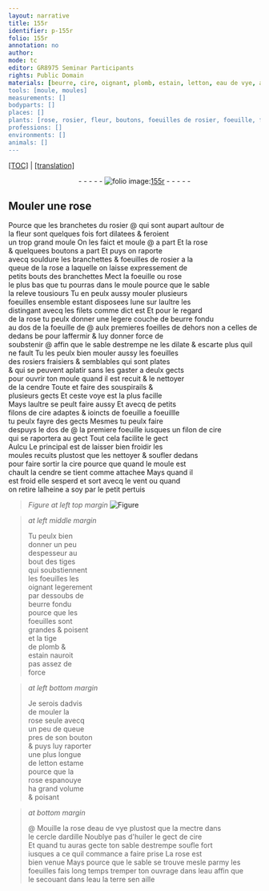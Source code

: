 ```yaml
---
layout: narrative
title: 155r
identifier: p-155r
folio: 155r
annotation: no
author:
mode: tc
editor: GR8975 Seminar Participants
rights: Public Domain
materials: [beurre, cire, oignant, plomb, estain, letton, eau de vye, ardille, d'huiler, eau, terre]
tools: [moule, moules]
measurements: []
bodyparts: []
places: []
plants: [rose, rosier, fleur, boutons, foeuilles de rosier, foeuille, foeuilles, foeilles, foeuilles des rosiers, fraisiers, foeuillle, tiges, tige, bouton]
professions: []
environments: []
animals: []
---
```


<p><a href="{{ site.baseurl }}/diplomatic/">[TOC]</a> | <a href="{{ site.baseurl }}/texts/p-155r_tl/" target="_blank">[translation]</a></p><div class="folio" align="center">- - - - - <a href="http://gallica.bnf.fr/ark:/12148/btv1b10500001g/f315.item.r=" target="_blank"><img src="https://cu-mkp.github.io/2017-workshop-edition/assets/photo-icon.png" alt="folio image: " style="display:inline-block; margin-bottom:-3px;"/>155r</a> - - - - - </div>  
  

## Mouler une <span class="pa">rose</span>

 
Pource que les branchetes du <span class="pa">rosier</span> @ qui sont <span class="del">aupart</span> aultour de<br/> la <span class="pa">fleur</span> sont quelques fois fort dilatees & feroient<br/> un trop grand <span class="tl">moule</span> On les faict et moule @ a part Et la <span class="pa">rose</span><br/> & quelquees <span class="pa">boutons</span> a part Et puys on raporte<br/> avecq souldure les branchettes & <span class="pa">foeuilles de rosier</span> a la<br/> queue de la <span class="pa">rose</span> a laquelle on laisse expressement de<br/> petits bouts des branchettes Mect la <span class="pa">foeuille</span> ou <span class="pa">rose</span><br/> le plus bas que tu pourras dans le <span class="tl">moule</span> pource que le sable<br/> la releve tousiours Tu <span class="del">en</span> peulx aussy mouler plusieurs<br/> <span class="pa">foeuilles</span> ensemble estant disposees lune sur laultre les<br/> distingant avecq les filets comme dict est Et pour le regard<br/> de la <span class="pa">rose</span> tu peulx donner une legere couche de <span class="m">beurre</span> fondu<br/> au dos de la <span class="pa">foeuille</span> <span class="del">de</span> @ aulx premieres <span class="pa">foeilles</span> de dehors non a celles de dedans <span class="del">be</span> pour laffermir & luy donner force de<br/> soubstenir @ affin que le sable destrempe ne les dilate & escarte plus quil ne fault Tu <span class="del">les</span> peulx bien mouler aussy les <span class="pa">foeuilles<br/> des rosiers</span> <span class="pa">fraisiers</span> & semblables qui sont plates<br/> & qui se peuvent aplatir sans les gaster a deulx gects<br/> pour ouvrir ton <span class="tl">moule</span> quand il est recuit & le nettoyer<br/> de la cendre <span class="del">Toute</span> et faire des souspirails &<br/> plusieurs gects Et ceste voye est la plus facille<br/> Mays laultre se peult faire aussy Et avecq de petits<br/> filons de <span class="m">cire</span> adaptes & ioincts de <span class="pa">foeuille</span> a <span class="pa">foeuillle</span><br/> tu peulx fayre des gects Mesmes tu peulx faire<br/> despuys le dos de @ la premiere <span class="pa">foeuille</span> <span class="del">iusques</span> un filon de <span class="m">cire</span><br/> qui se raportera au gect Tout cela facilite le gect<br/> <span class="del">Aulcu</span> Le principal est de laisser bien froidir les<br/> <span class="tl">moules</span> recuits plustost que les nettoyer & soufler dedans<br/> pour faire sortir la <span class="m">cire</span> pource que quand le <span class="tl">moule</span> est<br/> chault la cendre se tient comme attachee Mays quand il<br/> est froid elle sesperd et sort avecq le vent ou quand<br/> on retire lalheine a soy par le petit pertuis
 
> *Figure*
> *at left top margin*
> <a href="https://drive.google.com/open?id=0B9-oNrvWdlO5b3lFZ18wbGducEk" target="_blank"><img src="https://cu-mkp.github.io/GR8975-edition/assets/photo-icon.png" alt="Figure" style="display:inline-block; margin-bottom:-3px;"/></a>
 
> *at left middle margin*
> 
> 
>   Tu peulx bien<br/> donner un peu<br/> despesseur au<br/> bout des <span class="pa">tiges</span><br/> qui soubstiennent<br/> les <span class="pa">foeuilles</span> les<br/> <span class="m">oignant</span> legerement<br/> par dessoubs de<br/> <span class="m">beurre</span> fondu<br/> pource que les<br/> <span class="pa">foeuilles</span> sont<br/> grandes & poisent<br/> et la <span class="pa">tige</span><br/> de <span class="m">plomb</span> &<br/> <span class="m">estain</span> nauroit<br/> pas assez de<br/> force
 
> *at left bottom margin*
> 
> 
>   Je serois dadvis<br/> de mouler la<br/> <span class="pa">rose</span> seule avecq<br/> un peu de queue<br/> pres de son <span class="pa">bouton</span><br/> & puys luy raporter<br/> une plus longue<br/> de <span class="m">letton</span> estame<br/> pource que la<br/> <span class="pa">rose</span> espanouye<br/> ha grand volume<br/> & poisant
 
> *at bottom margin*
> 
> 
>  @  Mouille la <span class="pa">rose</span> d<span class="m">eau de vye</span> plustost que la mectre dans<br/> le cercle d<span class="m">ardille</span> Noublye pas <span class="m">d'huiler</span> le gect de <span class="m">cire</span><br/> Et quand tu auras gecte ton sable destrempe soufle fort<br/> iusques a ce quil commance a faire prise La <span class="pa">rose</span> est<br/> bien venue Mays pource que le sable se trouve mesle parmy les<br/> <span class="pa">foeuilles</span> fais long temps tremper ton ouvrage dans l<span class="m">eau</span> affin que<br/> le secouant dans l<span class="m">eau</span> la <span class="m">terre</span> sen aille
 
